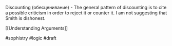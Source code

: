 Discounting (обесценивание) - The general pattern of discounting is to cite a possible criticism in order to reject it or counter it. I am not suggesting that Smith is dishonest.

[[Understanding Arguments]]

#sophistry #logic 
#draft